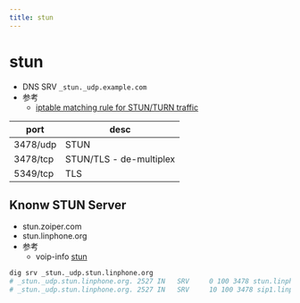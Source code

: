 ```yaml
---
title: stun
---
```


# stun

- DNS SRV `_stun._udp.example.com`
- 参考
  - [iptable matching rule for STUN/TURN traffic](https://askubuntu.com/questions/1043752)

| port     | desc                    |
| -------- | ----------------------- |
| 3478/udp | STUN                    |
| 3478/tcp | STUN/TLS - de-multiplex |
| 5349/tcp | TLS                     |

## Knonw STUN Server

- stun.zoiper.com
- stun.linphone.org
- 参考
  - voip-info [stun](https://www.voip-info.org/stun/)

```bash
dig srv _stun._udp.stun.linphone.org
# _stun._udp.stun.linphone.org. 2527 IN   SRV     0 100 3478 stun.linphone.org.
# _stun._udp.stun.linphone.org. 2527 IN   SRV     10 100 3478 sip1.linphone.org.
```
